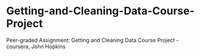 # Getting-and-Cleaning-Data-Course-Project
Peer-graded Assignment: Getting and Cleaning Data Course Project - coursera, John Hopkins

